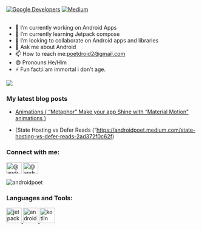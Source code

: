 
<a href="https://devlibrary.withgoogle.com/authors/AndroidPoet"><img alt="Google Developers" src="https://user-images.githubusercontent.com/13647384/162663007-d911f6ce-ac1b-4754-a63b-eadbef38087f.svg"/></a> 
<a href="https://medium.com/@androidpoet"><img alt="Medium" src="https://user-images.githubusercontent.com/13647384/162663072-9d93cb76-1af0-49fc-b003-372e536ae171.svg"/></a>
</br></br>

- 🔭 I’m currently working on Android Apps
- 🌱 I’m currently learning Jetpack compose 
- 👯 I’m looking to collaborate on Android apps and libraries 
- 💬 Ask me about Android
- 📫 How to reach me:poetdroid2@gmail.com
- 😄 Pronouns:He/Him
- ⚡ Fun fact:i am immortal i don't age.
 <img align="center" src="https://github-readme-stats.vercel.app/api?username=AndroidPoet">

### My latest blog posts
<!-- BLOG-POST-LIST:START -->
- [Animations &lpar; “Metaphor” Make your app Shine with “Material Motion” animations &rpar;](https://androidpoet.medium.com/metaphor-make-your-app-shine-with-material-motion-animations-73e5ffc698b4)

- [State Hosting vs Defer Reads &lpar;“https://androidpoet.medium.com/state-hosting-vs-defer-reads-2ad372f0c62f)



<!-- BLOG-POST-LIST:END -->


<h3 align="left">Connect with me:</h3>
<p align="left">
<a href="https://www.linkedin.com/in/androidpoet" target="blank"><img align="center" src="https://user-images.githubusercontent.com/13647384/192126368-c373c3ae-bc65-4907-9657-61f6f593f812.svg" alt="@androidpoet" height="30" width="40" /></a>
<a href="https://twitter.com/android_poet" target="blank"><img align="center" src="https://user-images.githubusercontent.com/13647384/192126371-280427a0-c797-4698-a110-9f635b1b928c.svg" alt="@android_poet" height="30" width="40" /></a>


<p><img align="center" src="https://github-readme-streak-stats.herokuapp.com/?user=AndroidPoet&" alt="androidpoet" /></p>



<h3 align="left">Languages and Tools:</h3>
<p align="left">


<a href="https://developer.android.com/jetpack/compose" target="_blank" rel="noreferrer"> 
<img src="https://user-images.githubusercontent.com/13647384/192126626-dd045614-ed14-4b70-8a29-5f0fa3fb1041.png" alt="jetpack_compose" width="40" height="40"/> </a> 


<a href="https://developer.android.com/jetpack/compose" target="_blank" rel="noreferrer"> 
<img src="https://user-images.githubusercontent.com/13647384/192126672-5bee5edc-2f39-451b-a6c8-6e1a405bbce0.png" alt="android" width="40" height="40"/> </a> 


<a href="https://kotlinlang.org/" target="_blank" rel="noreferrer"> 
<img src="https://user-images.githubusercontent.com/13647384/192126684-acfba46d-f6de-4828-bce9-48713d75cded.png" alt="kotlin" width="40" height="40"/> </a> 

 </p>






